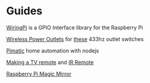# Guides
[WiringPi](https://projects.drogon.net/raspberry-pi/wiringpi/download-and-install/) is a GPIO Interface library for the Raspberry Pi

[Wireless Power Outlets](https://timleland.com/wireless-power-outlets/) for [these](https://www.amazon.com/gp/product/B00DQELHBS/) 433hz outlet switches

[Pimatic](https://pimatic.org/) home automation with nodejs

[Making a TV remote](http://raspberrypi.stackexchange.com/questions/22433/what-hardware-do-i-need-to-turn-raspberry-pi-into-a-tv-remote-controller) and [IR Remote](http://www.lirc.org/)

[Raspberry Pi Magic Mirror](http://www.whatimade.today/easily-build-a-magic-mirror-with-a-raspberry-pi-and-standard-50x50-cm-ikea-frame/)
